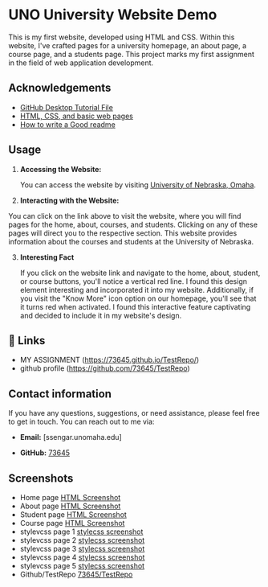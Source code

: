 # UNO University Website Demo

This is my first website, developed using HTML and CSS. Within this website, I've crafted pages for a university homepage, an about page, a course page, and a students page. This project marks my first assignment in the field of web application development.
## Acknowledgements

 - [GitHub Desktop Tutorial File](https://unomaha.instructure.com/courses/71779/files/8586606/download?wrap=1)
 - [HTML, CSS, and basic web pages](https://developer.mozilla.org/en-US/docs/Learn/Getting_started_with_the_web)
 - [How to write a Good readme](https://bulldogjob.com/news/449-how-to-write-a-good-readme-for-your-github-project)

 ## Usage
1. **Accessing the Website:**

   You can access the website by visiting [University of Nebraska, Omaha](https://73645.github.io/TestRepo/).

2. **Interacting with the Website:**

  You can click on the link above to visit the website, where you will find pages for the home, about, courses, and students. Clicking on any of these pages will direct you to the respective section. This website provides information about the courses and students at the University of Nebraska.

3. **Interesting Fact**

   If you click on the website link and navigate to the home, about, student, or course buttons, you'll notice a vertical red line. I found this design element interesting and incorporated it into my website. Additionally, if you visit the "Know More" icon option on our homepage, you'll see that it turns red when activated. I found this interactive feature captivating and decided to include it in my website's design.

## 🔗 Links
- MY ASSIGNMENT (https://73645.github.io/TestRepo/)
- github profile (https://github.com/73645/TestRepo)

## Contact information


If you have any questions, suggestions, or need assistance, please feel free to get in touch. You can reach out to me via:

- **Email:** [ssengar.unomaha.edu]

- **GitHub:** [73645](https://github.com/73645)

## Screenshots

 - Home page [HTML Screenshot](index.png)
 - About page [HTML Screenshot](about.png)
 - Student page [HTML Screenshot](students.png)
 - Course page [HTML Screenshot](course.png)
 - stylevcss page 1 [stylecss screenshot](stylecss1.png)
 -  stylevcss page 2 [stylecss screenshot](stylecss2.png)
 -  stylevcss page 3 [stylecss screenshot](stylecss3.png)
 -  stylevcss page 4 [stylecss screenshot](stylecss4.png)
 -  stylevcss page 5 [stylecss screenshot](stylecss5.png)
 - Github/TestRepo [73645/TestRepo](73645:TestRepo.png)
